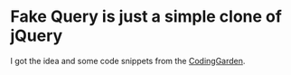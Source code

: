 # Fake Query is just a simple clone of jQuery

I got the idea and some code snippets from the [CodingGarden](https://github.com/CodingGarden/build-simple-jquery).
